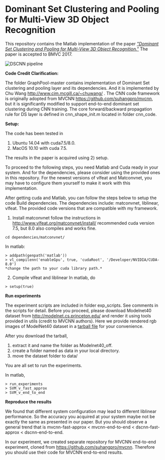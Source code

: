 # Dominant Set Clustering and Pooling for Multi-View 3D Object Recognition
This repository contains the Matlab implementation of the paper [*"Dominant Set Clustering and Pooling for
Multi-View 3D Object Recognition."*](http://www.cim.mcgill.ca/~chuwang/files/bmvc2017/bmvc_final_clean.pdf) The paper is accepted to BMVC 2017.

![DSCNN pipeline](http://www.cim.mcgill.ca/~chuwang/files/bmvc2017/System_cluster_pooling_tight.svg)

**Code Credit Clarification:**

The folder GraphPool-master contains implementation of Dominant Set clustering and pooling layer and its dependencies. And it is implemented by Chu Wang http://www.cim.mcgill.ca/~chuwang/ . The CNN code framework is originally adopted from MVCNN https://github.com/suhangpro/mvcnn, but it is significantly modified to support end-to-end dominant set clustering during CNN training. The core forward/backward propagation rule for DS layer is defined in cnn_shape_init.m located in folder cnn_code.

**Setup:**

The code has been tested in 
  1) Ubuntu 14.04 with cuda7.5/8.0. 
  2) MacOS 10.10 with cuda 7.5. 

The results in the paper is acquired using 2) setup. 

To proceed to the following steps, you need Matlab and Cuda ready in your system. And for the dependencies, please consider using the provided ones in this repository. For the newest versions of vlfeat and Matconvnet, you may have to configure them yourself to make it work with this implementation.


After getting cuda and Matlab, you can follow the steps below to setup the code
Build dependencies. The dependencies include: matconvnet, liblinear, vlfeat. The provided code versions that are compatible with my framework.

1. Install matconvnet follow the instructions in 
http://www.vlfeat.org/matconvnet/install/
recommended cuda version 7.5, but 8.0 also compiles and works fine.
```
cd dependencies/matconvnet/
```
In matlab:
```
> addpath(genpath('matlab'))
> vl_compilenn('enableGpu', true, 'cudaRoot', '/Developer/NVIDIA/CUDA-8.0')
*change the path to your cuda library path.*
```
2. Compile vlfeat and liblinear
In matlab, do
```
> setup(true)
```

**Run experiments**

The experiment scripts are included in folder exp_scripts. See comments in the scripts for detail. Before you proceed, please download Modelnet40 dataset from http://modelnet.cs.princeton.edu/ and render it using tools provided in utils (credit to MVCNN authors). Here we provide rendered rgb images of ModelNet40 dataset in a [tarball file](www.cim.mcgill.ca/dscnn-data/ModelNet40_rendered_rgb.tar) for your convenience. 

After you download the tarball, 

1) extract it and name the folder as Modelnet40_off.
2) create a folder named as data in your local directory.
2) move the dataset folder to data/

You are all set to run the experiments.

In matlab,
```
> run_experiments
> SVM_v_fast_approx
> SVM_v_end_to_end
```
**Reproduce the results**

We found that different system configuration may lead to different liblinear performance. So the accuracy you acquired at your system maybe not be exactly the same as presented in our paper. But you should observe a general trend that is mvcnn-fast-approx < mvcnn-end-to-end < dscnn-fast-approx < dscnn-end-to-end. 

In our experiment, we created separate repository for MVCNN end-to-end experiment, cloned from https://github.com/suhangpro/mvcnn. Therefore you should use their code for MVCNN end-to-end results.

